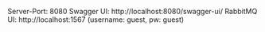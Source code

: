 Server-Port: 8080
Swagger UI: http://localhost:8080/swagger-ui/
RabbitMQ UI: http://localhost:1567 (username: guest, pw: guest)